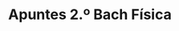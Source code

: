 ---
title: "Apuntes 2.º Bach Física"  # Add a page title.
summary: "Apuntes de Física de 2.º Bach."  # Add a page description.
type: "widget_page"  # Page type is a Widget Page
url: "recursos-fisica-quimica/apuntes/2bach/fisica"
---